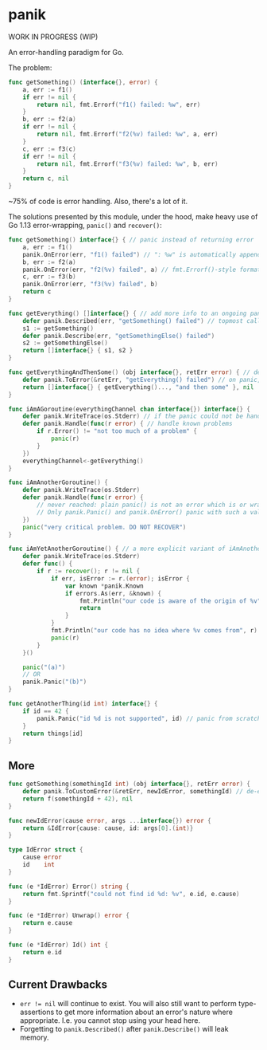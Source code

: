 # panik

WORK IN PROGRESS (WIP)

An error-handling paradigm for Go.

The problem:

```go
func getSomething() (interface{}, error) {
    a, err := f1()
    if err != nil {
        return nil, fmt.Errorf("f1() failed: %w", err)
    }
    b, err := f2(a)
    if err != nil {
        return nil, fmt.Errorf("f2(%v) failed: %w", a, err)
    }
    c, err := f3(c)
    if err != nil {
        return nil, fmt.Errorf("f3(%v) failed: %w", b, err)
    }
    return c, nil
}
```

~75% of code is error handling. Also, there's a lot of it.

The solutions presented by this module, under the hood, make heavy use of Go 1.13 error-wrapping, `panic()` and `recover()`:

```go
func getSomething() interface{} { // panic instead of returning error
    a, err := f1()
    panik.OnError(err, "f1() failed") // ": %w" is automatically appended and filled using err when "%w" is missing.
    b, err := f2(a)
    panik.OnError(err, "f2(%v) failed", a) // fmt.Errorf()-style format args.
    c, err := f3(b)
    panik.OnError(err, "f3(%v) failed", b)
    return c
}
```

```go
func getEverything() []interface{} { // add more info to an ongoing panic
    defer panik.Described(err, "getSomething() failed") // topmost call must be Described() instead of Describe(). (See issues)
    s1 := getSomething()
    defer panik.Describe(err, "getSomethingElse() failed")
    s2 := getSomethingElse()
    return []interface{} { s1, s2 }
}
```

```go
func getEverythingAndThenSome() (obj interface{}, retErr error) { // de-escalate panic into error again
    defer panik.ToError(&retErr, "getEverything() failed") // on panic, set retErr to a non-nil error
    return []interface{} { getEverything()..., "and then some" }, nil
}
```

```go
func iAmAGoroutine(everythingChannel chan interface{}) interface{} {
    defer panik.WriteTrace(os.Stderr) // if the panic could not be handled, end it all with some logging
    defer panik.Handle(func(r error) { // handle known problems
        if r.Error() != "not too much of a problem" {
            panic(r)
        }
    })
    everythingChannel<-getEverything()
}

func iAmAnotherGoroutine() {
    defer panik.WriteTrace(os.Stderr)
    defer panik.Handle(func(r error) {
        // never reached: plain panic() is not an error which is or wraps a *panik.knownCause.
        // Only panik.Panic() and panik.OnError() panic with such a value.
    })
    panic("very critical problem. DO NOT RECOVER")
}

func iAmYetAnotherGoroutine() { // a more explicit variant of iAmAnotherGoroutine
    defer panik.WriteTrace(os.Stderr)
    defer func() {
        if r := recover(); r != nil {
            if err, isError := r.(error); isError {
                var known *panik.Known
                if errors.As(err, &known) {
                    fmt.Println("our code is aware of the origin of %v", r) // (a)
                    return
                }
            }
            fmt.Println("our code has no idea where %v comes from", r) // (b)
            panic(r)
        }
    }()

    panic("(a)")
    // OR
    panik.Panic("(b)")
}
```

```go
func getAnotherThing(id int) interface{} {
    if id == 42 {
        panik.Panic("id %d is not supported", id) // panic from scratch when you have no non-nil error at hand
    }
    return things[id]
}
```

## More

```go
func getSomething(somethingId int) (obj interface{}, retErr error) {
    defer panik.ToCustomError(&retErr, newIdError, somethingId) // de-escalate into your own implementation of the error interface
    return f(somethingId + 42), nil
}

func newIdError(cause error, args ...interface{}) error {
    return &IdError{cause: cause, id: args[0].(int)}
}

type IdError struct {
    cause error
    id    int
}

func (e *IdError) Error() string {
    return fmt.Sprintf("could not find id %d: %v", e.id, e.cause)
}

func (e *IdError) Unwrap() error {
    return e.cause
}

func (e *IdError) Id() int {
    return e.id
}
```

## Current Drawbacks
* `err != nil` will continue to exist. You will also still want to perform type-assertions to get more information about an error's nature where appropriate. I.e. you cannot stop using your head here.
* Forgetting to `panik.Described()` after `panik.Describe()` will leak memory.
